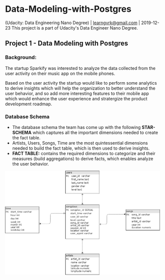 # Data-Modeling-with-Postgres
(Udacity: Data Engineering Nano Degree) | learngvrk@gmail.com | 2019-12-23 This project is a part of Udacity's Data Engineer Nano Degree.

## Project 1 - Data Modeling with Postgres

### Background:
The startup Sparkify was interested to analyze the data collected from the user activity on their music app on the mobile phones.

Based on the user activity the startup would like to perform some analytics to derive insights which will help the organization to better understand the user behavior, and so add more interesting features to their mobile app which would enhance the user experience and stratergize the product development roadmap.

### Database Schema

- The database schema the team has come up with the following **STAR-SCHEMA** which captures all the important dimensions needed to create the fact table.
- Artists, Users, Songs, Time are the most quintessential dimensions needed to build the fact table, which is then used to derive insights.
- **FACT TABLE:** contains the required dimensions to categorize and their measures (build aggregations) to derive facts, which enables analyze the user behavior.

![STAR SCHEMA](Sparkifydb.png)

### 
